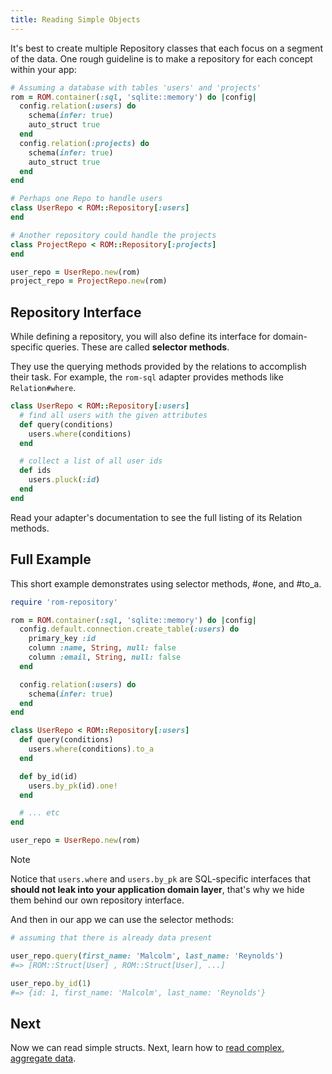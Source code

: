 ```yaml
---
title: Reading Simple Objects
---
```


It's best to create multiple Repository classes that each focus on a segment of the data. One rough guideline is to make a repository for each concept within your app:

```ruby
# Assuming a database with tables 'users' and 'projects'
rom = ROM.container(:sql, 'sqlite::memory') do |config|
  config.relation(:users) do
    schema(infer: true)
    auto_struct true
  end
  config.relation(:projects) do
    schema(infer: true)
    auto_struct true
  end
end

# Perhaps one Repo to handle users
class UserRepo < ROM::Repository[:users]
end

# Another repository could handle the projects
class ProjectRepo < ROM::Repository[:projects]
end

user_repo = UserRepo.new(rom)
project_repo = ProjectRepo.new(rom)
```

## Repository Interface

While defining a repository, you will also define its interface for domain-specific queries. These are called **selector methods**.

They use the querying methods provided by the relations to accomplish their task. For example, the `rom-sql` adapter provides methods like `Relation#where`.

```ruby
class UserRepo < ROM::Repository[:users]
  # find all users with the given attributes
  def query(conditions)
    users.where(conditions)
  end

  # collect a list of all user ids
  def ids
    users.pluck(:id)
  end
end
```

Read your adapter's documentation to see the full listing of its Relation methods.

## Full Example

This short example demonstrates using selector methods, #one, and #to_a.

```ruby
require 'rom-repository'

rom = ROM.container(:sql, 'sqlite::memory') do |config|
  config.default.connection.create_table(:users) do
    primary_key :id
    column :name, String, null: false
    column :email, String, null: false
  end

  config.relation(:users) do
    schema(infer: true)
  end
end

class UserRepo < ROM::Repository[:users]
  def query(conditions)
    users.where(conditions).to_a
  end

  def by_id(id)
    users.by_pk(id).one!
  end

  # ... etc
end

user_repo = UserRepo.new(rom)
```

> [!NOTE]
> Notice that `users.where` and `users.by_pk` are SQL-specific interfaces that **should not leak into your application domain layer**, that's why we hide them behind our own repository interface.


And then in our app we can use the selector methods:

```ruby
# assuming that there is already data present

user_repo.query(first_name: 'Malcolm', last_name: 'Reynolds')
#=> [ROM::Struct[User] , ROM::Struct[User], ...]

user_repo.by_id(1)
#=> {id: 1, first_name: 'Malcolm', last_name: 'Reynolds'}
```

## Next

Now we can read simple structs. Next, learn how to [read complex, aggregate data](//page/reading-aggregates).

